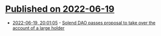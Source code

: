 # [Published on 2022-06-19](index.md)

* [2022-06-19, 20:01:05](https://news.ycombinator.com/item?id=31802840) - [Solend DAO passes proposal to take over the account of a large holder](https://web3isgoinggreat.com/?id=solend-dao-passes-proposal-to-take-over-the-account-of-a-large-holder-with-a-position-that-poses-systemic-risk)

